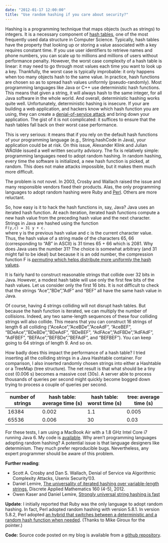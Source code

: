 ```yaml
---
date: "2012-01-17 12:00:00"
title: "Use random hashing if you care about security?"
---
```




Hashing is a programming technique that maps objects (such as strings) to integers. It is a necessary component of [hash tables](https://en.wikipedia.org/wiki/Hash_table), one of the most frequently used data structure in Computer Science.
Typically, hash tables have the property that looking up or storing a value associated with a key requires constant time. If you use user identifiers to retrieve names and phone numbers, you can scale up to millions and millions of users without performance penalty. However, the worst case complexity of a hash table is linear: it may need to go through most values each time you want to look up a key. Thankfully, the worst case is typically improbable: it only happens when too many objects hash to the same value. In practice, hash functions are chosen so as to spread hash values uniformly (pseudo-randomly).
Most programming languages like Java or C++ use deterministic hash functions. This means that given a string, it will always hash to the same integer, for all Java software in the whole world. And overall, deterministic hashing works quite well. Unfortunately, deterministic hashing is insecure. If your are building a web application, and hackers know which hash function you are using, they can create a [denial-of-service attack](https://en.wikipedia.org/wiki/Denial-of-service_attack) and bring down your application. The gist of it is not complicated: it suffices to ensure that the hash tables fall back on their worst case performance.

This is very serious: it means that if you rely on the default hash functions of your programming language (e.g., String.hashCode in Java), your application could be at risk. On this issue, Alexander Klink and Julian WÃ¤lde issued a well written security advisory.
The fix is relatively simple: programming languages need to adopt random hashing. In random hashing, every time the software is initialized, a new hash function is picked, at random. This does not make attacks impossible, but it makes them much more difficult.

The problem is not novel. In 2003, Crosby and Wallach raised the issue and many responsible vendors fixed their products. Alas, the only programming languages to adopt random hashing were Ruby and [Perl](http://perldoc.perl.org/perlsec.html#Algorithmic-Complexity-Attacks). Others are more reluctant.

So, how easy is it to hack the hash functions in, say, Java? Java uses an iterated hash function. At each iteration, iterated hash functions compute a new hash value from the preceding hash value and the next character. Strings in Java are hashed using the function<br/>
<code>F(y,c) = 31 y + c.</code><br/>
where y is the previous hash value and c is the current character value. Thus, the hash value of a string made of the characters 65, 66 (corresponding to &ldquo;AB&rdquo; in ASCII) is 31 times 65 + 66 which is 2081.
Why does Java uses the number 31? The choice is somewhat arbitrary (and 31 might fail to be ideal) but because it is an odd number, the compression function F is <a href="http://arxiv.org/abs/1008.1715"><em>permuting</em> which helps distribute more uniformly the hash values</a>.

It is fairly hard to construct reasonable strings that collide over 32 bits in Java. However, a modest hash table will use only the first few bits of the hash values. Let us consider only the first 16 bits. It is not difficult to check that the strings &ldquo;Ace&rdquo;,&rdquo;BDe&rdquo;,&rdquo;AdF&rdquo; and &ldquo;BEF&rdquo; all have the same hash value in Java.

Of course, having 4 strings colliding will not disrupt hash tables. But because the hash function is iterated, we can multiply the number of collisions. Indeed, any two same-length sequences of these four colliding strings will also collide. This means that you can construct 16 strings of length 6 all colliding (&ldquo;AceAce&rdquo;,&rdquo;AceBDe&rdquo;,&rdquo;AceAdF&rdquo;, &ldquo;AceBEF&rdquo;, &ldquo;BDeAce&rdquo;,&rdquo;BDeBDe&rdquo;,&rdquo;BDeAdF&rdquo;, &ldquo;BDeBEF&rdquo;, &ldquo;AdFAce&rdquo;,&rdquo;AdFBDe&rdquo;,&rdquo;AdFAdF&rdquo;, &ldquo;AdFBEF&rdquo;, &ldquo;BEFAce&rdquo;,&rdquo;BEFBDe&rdquo;,&rdquo;BEFAdF&rdquo;, and &ldquo;BEFBEF&rdquo;). You can keep going to 64 strings of length 9. And so on.

How badly does this impact the performance of a hash table? I tried inserting all the colliding strings in a Java Hashtable container. For comparison, I also inserted randomly chosen strings into either a Hashtable or a TreeMap (tree structure). The net result is that what should be a tiny cost (0.006 s) becomes a massive cost (30s). A server able to process thousands of queries per second might quickly become bogged down trying to process a couple of queries per second.

number of strings        |hash table: average time (s) |hash table: worst time (s)  |tree: average time (s)   |
-------------------------|-------------------------|-------------------------|-------------------------|
16384                    |0.002                    |1.1                      |0.005                    |
65536                    |0.006                    |30                       |0.03                     |


For these tests, I am using a MacBook Air with a 1.8 GHz Intel Core i7 running Java 6. My code is [available](http://pastebin.com/bznPrDTz).
Why aren&rsquo;t programming languages adopting random hashing? A potential issue is that language designers like determinism. They much prefer reproducible bugs. Nevertheless, any expert programmer should be aware of this problem.

__Further reading__:
- Scott A. Crosby and Dan S. Wallach, Denial of Service via Algorithmic Complexity Attacks, Usenix Security&rsquo;03.
- Daniel Lemire, [The universality of iterated hashing over variable-length strings](http://arxiv.org/abs/1008.1715), Discrete Applied Mathematics 160 (4-5), 2012.
- Owen Kaser and Daniel Lemire, [Strongly universal string hashing is fast](http://arxiv.org/abs/1202.4961)

__Update__: I initially reported that Ruby was the only language to adopt random hashing. In fact, Perl adopted random hashing with version 5.8.1. In version 5.8.2, Perl adopted [an hybrid that switches between a deterministic and a random hash function when needed](http://perldoc.perl.org/perlsec.html#Algorithmic-Complexity-Attacks). (Thanks to Mike Giroux for the pointer.)

__Code:__ Source code posted on my blog is available from a [github repository](https://github.com/lemire/Code-used-on-Daniel-Lemire-s-blog).

